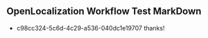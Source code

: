 ## OpenLocalization Workflow Test MarkDown
* c98cc324-5c6d-4c29-a536-040dc1e19707 thanks!

<!--HONumber=Jul16_HO2-->


